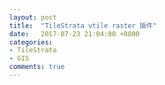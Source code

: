 ```yaml
---
layout: post
title:  "TileStrata vtile raster 插件"
date:   2017-07-23 21:04:00 +0800
categories:
- TileStrata
- GIS
comments: true
---
```

